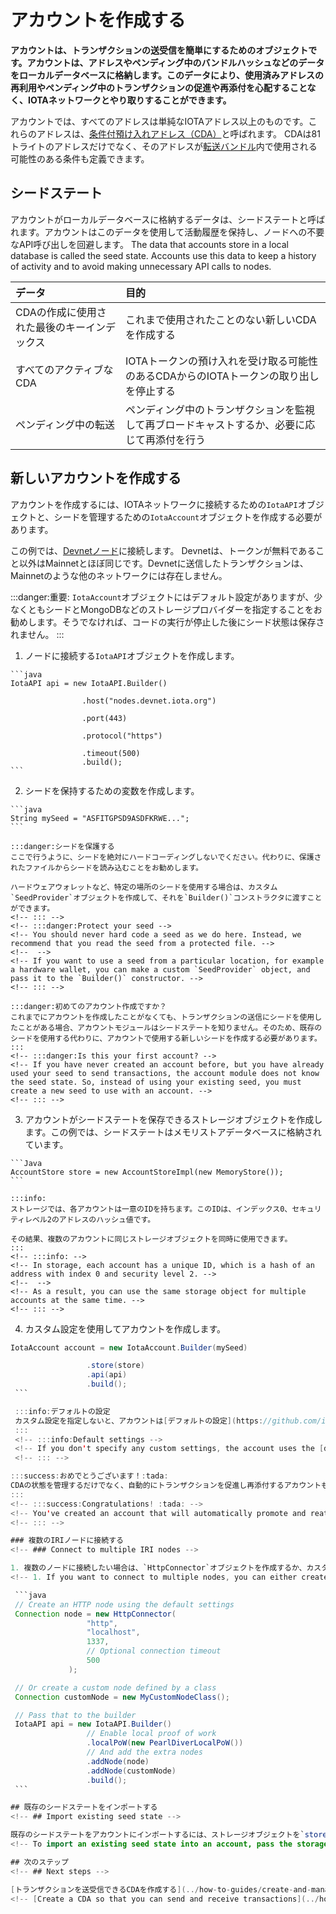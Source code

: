 # アカウントを作成する
<!-- # Create an account -->

**アカウントは、トランザクションの送受信を簡単にするためのオブジェクトです。アカウントは、アドレスやペンディング中のバンドルハッシュなどのデータをローカルデータベースに格納します。このデータにより、使用済みアドレスの再利用やペンディング中のトランザクションの促進や再添付を心配することなく、IOTAネットワークとやり取りすることができます。**
<!-- **An account is an object that makes it easier to send and receive transactions. Accounts store data such as addresses and pending bundle hashes in a local database. This data allows you to interact with an IOTA network without worrying about reusing spent addresses or promoting and reattaching pending transactions.** -->

アカウントでは、すべてのアドレスは単純なIOTAアドレス以上のものです。これらのアドレスは、[条件付預け入れアドレス（CDA）](../how-to-guides/create-and-manage-cda.md)と呼ばれます。 CDAは81トライトのアドレスだけでなく、そのアドレスが[転送バンドル](root://getting-started/0.1/introduction/what-is-a-bundle.md)内で使用される可能性のある条件も定義できます。
<!-- In accounts, all addresses are more than simple IOTA addresses. These addresses are called [conditional deposit addresses (CDAs)](../how-to-guides/create-and-manage-cda.md). A CDA defines not only the 81-tryte address, but also the conditions in which that address may be used in a [transfer bundle](root://getting-started/0.1/introduction/what-is-a-bundle.md). -->

## シードステート
<!-- ## Seed state -->

アカウントがローカルデータベースに格納するデータは、シードステートと呼ばれます。アカウントはこのデータを使用して活動履歴を保持し、ノードへの不要なAPI呼び出しを回避します。
The data that accounts store in a local database is called the seed state. Accounts use this data to keep a history of activity and to avoid making unnecessary API calls to nodes.

|**データ**|**目的**|
|:---------|:-------|
|CDAの作成に使用された最後のキーインデックス|これまで使用されたことのない新しいCDAを作成する|
|すべてのアクティブなCDA|IOTAトークンの預け入れを受け取る可能性のあるCDAからのIOTAトークンの取り出しを停止する|
|ペンディング中の転送|ペンディング中のトランザクションを監視して再ブロードキャストするか、必要に応じて再添付を行う|

## 新しいアカウントを作成する
<!-- ## Create a new account -->

アカウントを作成するには、IOTAネットワークに接続するための`IotaAPI`オブジェクトと、シードを管理するための`IotaAccount`オブジェクトを作成する必要があります。
<!-- To create an account, you need to create an `IotaAPI` object to connect to an IOTA network and an `IotaAccount` object to manage a seed. -->

この例では、[Devnetノード](root://getting-started/0.1/references/iota-networks.md#devnet)に接続します。 Devnetは、トークンが無料であること以外はMainnetとほぼ同じです。Devnetに送信したトランザクションは、Mainnetのような他のネットワークには存在しません。
<!-- In this example, we connect to a [Devnet node](root://getting-started/0.1/references/iota-networks.md#devnet). The Devnet is similar to the Mainnet, except the tokens are free. Any transactions that you send to the Devnet do not exist on other networks such as the Mainnet. -->

:::danger:重要:
`IotaAccount`オブジェクトにはデフォルト設定がありますが、少なくともシードとMongoDBなどのストレージプロバイダーを指定することをお勧めします。そうでなければ、コードの実行が停止した後にシード状態は保存されません。
:::
<!-- :::danger:Important: -->
<!-- Although the `IotaAccount` object has default settings, we recommend that you provide at least a seed and a storage provider such as MongoDB. Otherwise, the seed state will not be saved after the code stops running. -->
<!-- ::: -->

1. ノードに接続する`IotaAPI`オブジェクトを作成します。
  <!-- 1. Create an `IotaAPI` object that connects to a node -->

    ```java
    IotaAPI api = new IotaAPI.Builder()

                    .host("nodes.devnet.iota.org")

                    .port(443)

                    .protocol("https")

                    .timeout(500)
                    .build();
    ```

2. シードを保持するための変数を作成します。
  <!-- 2. Create a variable to hold a seed -->

    ```java
    String mySeed = "ASFITGPSD9ASDFKRWE...";
    ```

    :::danger:シードを保護する
    ここで行うように、シードを絶対にハードコーディングしないでください。代わりに、保護されたファイルからシードを読み込むことをお勧めします。

    ハードウェアウォレットなど、特定の場所のシードを使用する場合は、カスタム`SeedProvider`オブジェクトを作成して、それを`Builder()`コンストラクタに渡すことができます。
    <!-- ::: -->
    <!-- :::danger:Protect your seed -->
    <!-- You should never hard code a seed as we do here. Instead, we recommend that you read the seed from a protected file. -->
    <!--  -->
    <!-- If you want to use a seed from a particular location, for example a hardware wallet, you can make a custom `SeedProvider` object, and pass it to the `Builder()` constructor. -->
    <!-- ::: -->

    :::danger:初めてのアカウント作成ですか？
    これまでにアカウントを作成したことがなくても、トランザクションの送信にシードを使用したことがある場合、アカウントモジュールはシードステートを知りません。そのため、既存のシードを使用する代わりに、アカウントで使用する新しいシードを作成する必要があります。
    :::
    <!-- :::danger:Is this your first account? -->
    <!-- If you have never created an account before, but you have already used your seed to send transactions, the account module does not know the seed state. So, instead of using your existing seed, you must create a new seed to use with an account. -->
    <!-- ::: -->

3. アカウントがシードステートを保存できるストレージオブジェクトを作成します。この例では、シードステートはメモリストアデータベースに格納されています。
  <!-- 3. Create a storage object to which the account can save the seed state. In this example, the seed state is stored in a Memory Store database. -->

    ```Java
    AccountStore store = new AccountStoreImpl(new MemoryStore());
    ```

    :::info:
    ストレージでは、各アカウントは一意のIDを持ちます。このIDは、インデックス0、セキュリティレベル2のアドレスのハッシュ値です。

    その結果、複数のアカウントに同じストレージオブジェクトを同時に使用できます。
    :::
    <!-- :::info: -->
    <!-- In storage, each account has a unique ID, which is a hash of an address with index 0 and security level 2. -->
    <!--  -->
    <!-- As a result, you can use the same storage object for multiple accounts at the same time. -->
    <!-- ::: -->

4. カスタム設定を使用してアカウントを作成します。
  <!-- 4. Create the account using your custom settings -->

   ```java
   IotaAccount account = new IotaAccount.Builder(mySeed)

                    .store(store)
                    .api(api)
                    .build();
    ```

    :::info:デフォルトの設定
    カスタム設定を指定しないと、アカウントは[デフォルトの設定](https://github.com/iotaledger/iota-java/blob/dev/jota/src/main/java/org/iota/jota/config/types/IotaDefaultConfig.java)を使用します。
    :::
    <!-- :::info:Default settings -->
    <!-- If you don't specify any custom settings, the account uses the [defaults](https://github.com/iotaledger/iota-java/blob/dev/jota/src/main/java/org/iota/jota/config/types/IotaDefaultConfig.java). -->
    <!-- ::: -->

:::success:おめでとうございます！:tada:
CDAの状態を管理するだけでなく、自動的にトランザクションを促進し再添付するアカウントも作成しました。
:::
<!-- :::success:Congratulations! :tada: -->
<!-- You've created an account that will automatically promote and reattach transactions as well as manage the state of your CDAs. -->
<!-- ::: -->

### 複数のIRIノードに接続する
<!-- ### Connect to multiple IRI nodes -->

1. 複数のノードに接続したい場合は、`HttpConnector`オブジェクトを作成するか、カスタムクラスを定義することができます。
  <!-- 1. If you want to connect to multiple nodes, you can either create a `HttpConnector` object, or define a custom class. -->

    ```java
    // Create an HTTP node using the default settings
    Connection node = new HttpConnector(
                    "http",
                    "localhost",
                    1337,
                    // Optional connection timeout
                    500
                );

    // Or create a custom node defined by a class
    Connection customNode = new MyCustomNodeClass();

    // Pass that to the builder
    IotaAPI api = new IotaAPI.Builder()
                    // Enable local proof of work
                    .localPoW(new PearlDiverLocalPoW())
                    // And add the extra nodes
                    .addNode(node)
                    .addNode(customNode)
                    .build();
    ```

## 既存のシードステートをインポートする
<!-- ## Import existing seed state -->

既存のシードステートをアカウントにインポートするには、ストレージオブジェクトを`store()`メソッドに渡します。シードステートは正しい形式でなければなりません。
<!-- To import an existing seed state into an account, pass the storage object to the `store()` method. The seed state must be in the correct format. -->

## 次のステップ
<!-- ## Next steps -->

[トランザクションを送受信できるCDAを作成する](../how-to-guides/create-and-manage-cda.md)。
<!-- [Create a CDA so that you can send and receive transactions](../how-to-guides/create-and-manage-cda.md). -->
